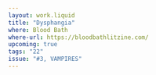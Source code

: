 ```yaml
---
layout: work.liquid
title: "Dysphangia"
where: Blood Bath
where-url: https://bloodbathlitzine.com/
upcoming: true
tags: "22"
issue: "#3, VAMPIRES"
---
```

